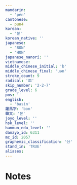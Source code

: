 ```yaml
---
mandarin:
  - 'pén'
cantonese:
  - pun4
korean:
  - '분'
korean_native: ''
japanese:
  - 'BON'
  - 'HON'
japanese_nanori: ''
vietnamese:
middle_chinese_initial: 'b'
middle_chinese_final: 'uən'
stroke_count: 9
radical: '皿'
skip_number: '2-2-7'
grade_level: 6
pos: ''
english:
  - 'basin'
羅馬字: 'bon'
韓文: '본'
joyo_level: ''
hsk_level: ''
hanmun_edu_level: ''
danayo_id: 6311
mc_id: 2057
graphemic_classification: '分'
stand_in: 'TRUE'
aliases:
---
```


# Notes
